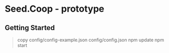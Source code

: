 # Seed.Coop - prototype

## Getting Started

> copy config/config-example.json config/config.json
> npm update
> npm start

